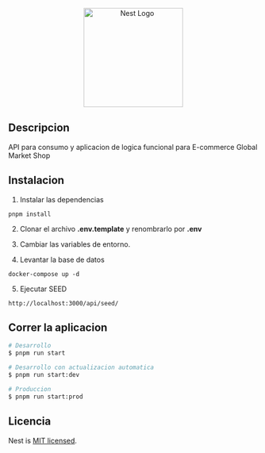 <p align="center">
  <a href="http://nestjs.com/" target="blank"><img src="https://nestjs.com/img/logo-small.svg" width="200" alt="Nest Logo" /></a>
</p>

[circleci-image]: https://img.shields.io/circleci/build/github/nestjs/nest/master?token=abc123def456
[circleci-url]: https://circleci.com/gh/nestjs/nest

 
## Descripcion

API para consumo y aplicacion de logica funcional para E-commerce Global Market Shop

## Instalacion

1. Instalar las dependencias
```
pnpm install
```
2. Clonar el archivo __.env.template__ y renombrarlo por __.env__ 
3. Cambiar las variables de entorno.

4. Levantar la base de datos
```
docker-compose up -d
```

5. Ejecutar SEED
```
http://localhost:3000/api/seed/
```

## Correr la aplicacion

```bash
# Desarrollo
$ pnpm run start

# Desarrollo con actualizacion automatica
$ pnpm run start:dev

# Produccion
$ pnpm run start:prod
```


## Licencia

Nest is [MIT licensed](LICENSE).
